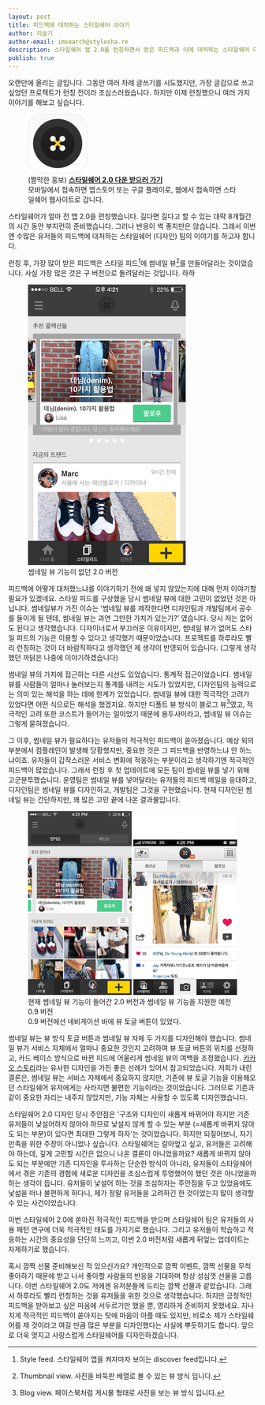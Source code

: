 ```yaml
---
layout: post
title: 피드백에 대처하는 스타일쉐어 이야기
author: 지슬기
author-email: imsearch@stylesha.re
description: 스타일쉐어 앱 2.0을 런칭하면서 받은 피드백과 이에 대처하는 스타일쉐어 디자인팀 이야기
publish: true
---
```

오랜만에 올리는 글입니다. 그동안 여러 차례 글쓰기를 시도했지만, 가장 글감으로 쓰고 싶었던 프로젝트가 런칭 전이라 조심스러웠습니다. 하지만 이제 런칭했으니 여러 가지 이야기를 해보고 싶습니다.

<figure>
    <img src="/images/2014-03-09-feedback-of-styleshare-ver2/10-1.png">
    <figcaption>
        (짤막한 홍보) <strong><a href="https://www.stylesha.re/downloads">스타일쉐어 2.0 다운 받으러 가기</a></strong><br />
        모바일에서 접속하면 앱스토어 또는 구글 플레이로, 웹에서 접속하면 스타일쉐어 웹사이트로 갑니다.
    </figcaption>
</figure>

스타일쉐어가 얼마 전 앱 2.0을 런칭했습니다. 길다면 길다고 할 수 있는 대략 8개월간의 시간 동안 부지런히 준비했습니다. 그러나 반응이 썩 좋지만은 않습니다. 그래서 이번엔 수많은 유저들의 피드백에 대처하는 스타일쉐어 (디자인) 팀의 이야기를 하고자 합니다.

런칭 후, 가장 많이 받은 피드백은 스타일 피드[^1]에 썸네일 뷰[^2]를 만들어달라는 것이었습니다. 사실 가장 많은 것은 구 버전으로 돌려달라는 것입니다. 하하

<figure>
    <img src="/images/2014-03-09-feedback-of-styleshare-ver2/10-2.png">
    <figcaption>
        썸네일 뷰 기능이 없던 2.0 버전
    </figcaption>
</figure>

피드백에 어떻게 대처했느냐를 이야기하기 전에 왜 넣지 않았는지에 대해 먼저 이야기할 필요가 있겠네요. 스타일 피드를 구상했을 당시 썸네일 뷰에 대한 고민이 없었던 것은 아닙니다. 썸네일뷰가 가진 이슈는 ‘썸네일 뷰를 제작한다면 디자인팀과 개발팀에서 공수를 들이게 될 텐데, 썸네일 뷰는 과연 그만한 가치가 있는가?’ 였습니다. 당시 저는 없어도 된다고 생각했습니다. 디자이너로서 부끄러운 이유이지만, 썸네일 뷰가 없어도 스타일 피드의 기능은 이용할 수 있다고 생각했기 때문이었습니다. 프로젝트를 하루라도 빨리 런칭하는 것이 더 바람직하다고 생각했던 제 생각이 반영되어 있습니다. (그렇게 생각했던 까닭은 나중에 이야기하겠습니다)

썸네일 뷰의 가치에 접근하는 다른 시선도 있었습니다. 통계적 접근이었습니다. 썸네일 뷰를 사람들이 얼마나 눌러보는지 통계를 내려는 시도가 있었지만, 디자인팀의 능력으로는 의미 있는 해석을 하는 데에 한계가 있었습니다. 썸네일 뷰에 대한 적극적인 고려가 있었다면 어떤 식으로든 해석을 했겠지요. 하지만 디폴트 뷰 방식이 블로그 뷰[^3]였고, 적극적인 고려 또한 코스트가 들어가는 일이었기 때문에 용두사미라고, 썸네일 뷰 이슈는 그렇게 묻혀졌습니다.

그 이후, 썸네일 뷰가 필요하다는 유저들의 적극적인 피드백이 쏟아졌습니다. 예상 외의 부분에서 컴플레인이 발생해 당황했지만, 중요한 것은 그 피드백을 반영하느냐 안 하느냐이죠. 유저들이 갑작스러운 서비스 변화에 적응하는 부분이라고 생각하기엔 적극적인 피드백이 많았습니다. 그래서 런칭 후 첫 업데이트에 모든 팀이 썸네일 뷰를 넣기 위해 고군분투했습니다. 운영팀은 썸네일 뷰를 넣어달라는 유저들의 피드백 메일을 응대하고, 디자인팀은 썸네일 뷰를 디자인하고, 개발팀은 그것을 구현했습니다. 현재 디자인된 썸네일 뷰는 간단하지만, 꽤 많은 고민 끝에 나온 결과물입니다.

<figure>
    <img src="/images/2014-03-09-feedback-of-styleshare-ver2/10-3.png">
    <figcaption>
        현재 썸네일 뷰 기능이 들어간 2.0 버전과 썸네일 뷰 기능을 지원한 예전 0.9 버전<br/>
        0.9 버전에선 네비게이션 바에 뷰 토글 버튼이 있었다.
    </figcaption>
</figure>

썸네일 뷰는 뷰 방식 토글 버튼과 썸네일 뷰 자체 두 가지를 디자인해야 했습니다. 썸네일 뷰가 서비스 자체에서 얼마나 중요한 것인지 고려하여 뷰 토글 버튼의 위치를 선정하고, 카드 베이스 방식으로 바뀐 피드에 어울리게 썸네일 뷰의 여백을 조정했습니다. [카카오 스토리]라는 유사한 디자인을 가진 좋은 선례가 있어서 참고되었습니다. 저희가 내린 결론은, 썸네일 뷰는 서비스 자체에서 중요하지 않지만, 기존에 뷰 토글 기능을 이용해오던 스타일쉐어 유저에게는 사라지면 불편한 기능이라는 것이었습니다. 그러므로 기존과 같이 중요한 자리는 내주지 않았지만, 기능 자체는 사용할 수 있도록 디자인했습니다.

스타일쉐어 2.0 디자인 당시 주안점은 '구조와 디자인이 새롭게 바뀌어야 하지만 기존 유저들이 낯설어하지 않아야 하므로 낯설지 않게 할 수 있는 부분 (=새롭게 바뀌지 않아도 되는 부분)이 있다면 최대한 그렇게 하자'는 것이었습니다. 하지만 되짚어보니, 자기만족을 위한 주장이 아니었나 싶습니다. 스타일쉐어는 갈아엎고 싶고, 유저들은 고려해야 하는데, 깊게 고민할 시간은 없으니 나온 결론이 아니었을까요? 새롭게 바뀌지 않아도 되는 부분에만 기존 디자인을 투사하는 단순한 방식이 아니라, 유저들이 스타일쉐어에서 겪은 기존의 경험에 새로운 디자인을 조심스럽게 투영했어야 했던 것은 아니었을까 하는 생각이 듭니다. 유저들이 낯설어 하는 것을 조심하자는 주안점을 두고 있었음에도 낯섦을 떠나 불편하게 하다니, 제가 정말 유저들을 고려하긴 한 것이었는지 많이 생각할 수 있는 사건이었습니다.

이번 스타일쉐어 2.0에 쏟아진 적극적인 피드백을 받으며 스타일쉐어 팀은 유저들의 사용 패턴 연구에 더욱 적극적인 태도를 가지기로 했습니다. 그리고 유저들이 학습하고 적응하는 시간의 중요성을 단단히 느끼고, 이번 2.0 버전처럼 새롭게 뒤엎는 업데이트는 자제하기로 했습니다.

혹시 깜짝 선물 준비해보신 적 있으신가요? 개인적으로 깜짝 이벤트, 깜짝 선물을 무척 좋아하기 때문에 받고 나서 좋아할 사람들의 반응을 기대하며 항상 성심껏 선물을 고릅니다. 이번 스타일쉐어 2.0도 저에겐 유저분들께 드리는 깜짝 선물과 같았습니다. 그래서 하루라도 빨리 런칭하는 것을 유저들을 위한 것으로 생각했습니다. 하지만 긍정적인 피드백을 받아보고 싶은 마음에 서두르기만 했을 뿐, 영리하게 준비하지 못했네요. 지나치게 적극적인 피드백이 쏟아지는 탓에 마음이 아플 때도 있지만, 비로소 제가 스타일쉐어를 제 것이라고 여길 만큼 많은 부분을 디자인했다는 사실에 뿌듯하기도 합니다. 앞으로 더욱 멋지고 사랑스럽게 스타일쉐어를 디자인하겠습니다.

[^1]: Style feed. 스타일쉐어 앱을 켜자마자 보이는 discover feed입니다.

[^2]: Thumbnail view. 사진을 바둑판 배열로 볼 수 있는 뷰 방식 입니다.

[^3]: Blog view. 페이스북처럼 게시물 형태로 사진을 보는 뷰 방식 입니다.


[카카오 스토리]: http://www.kakao.com/story
